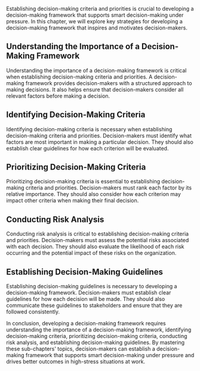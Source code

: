 
Establishing decision-making criteria and priorities is crucial to developing a decision-making framework that supports smart decision-making under pressure. In this chapter, we will explore key strategies for developing a decision-making framework that inspires and motivates decision-makers.

Understanding the Importance of a Decision-Making Framework
-----------------------------------------------------------

Understanding the importance of a decision-making framework is critical when establishing decision-making criteria and priorities. A decision-making framework provides decision-makers with a structured approach to making decisions. It also helps ensure that decision-makers consider all relevant factors before making a decision.

Identifying Decision-Making Criteria
------------------------------------

Identifying decision-making criteria is necessary when establishing decision-making criteria and priorities. Decision-makers must identify what factors are most important in making a particular decision. They should also establish clear guidelines for how each criterion will be evaluated.

Prioritizing Decision-Making Criteria
-------------------------------------

Prioritizing decision-making criteria is essential to establishing decision-making criteria and priorities. Decision-makers must rank each factor by its relative importance. They should also consider how each criterion may impact other criteria when making their final decision.

Conducting Risk Analysis
------------------------

Conducting risk analysis is critical to establishing decision-making criteria and priorities. Decision-makers must assess the potential risks associated with each decision. They should also evaluate the likelihood of each risk occurring and the potential impact of these risks on the organization.

Establishing Decision-Making Guidelines
---------------------------------------

Establishing decision-making guidelines is necessary to developing a decision-making framework. Decision-makers must establish clear guidelines for how each decision will be made. They should also communicate these guidelines to stakeholders and ensure that they are followed consistently.

In conclusion, developing a decision-making framework requires understanding the importance of a decision-making framework, identifying decision-making criteria, prioritizing decision-making criteria, conducting risk analysis, and establishing decision-making guidelines. By mastering these sub-chapters' topics, decision-makers can establish a decision-making framework that supports smart decision-making under pressure and drives better outcomes in high-stress situations at work.
